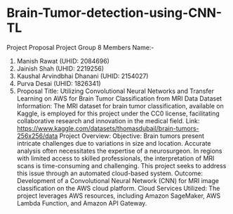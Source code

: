 # Brain-Tumor-detection-using-CNN-TL

Project Proposal
Project Group 8
Members Name:-
1. Manish Rawat (UHID: 2084696)
2. Jainish Shah (UHID: 2219256)
3. Kaushal Arvindbhai Dhanani (UHID: 2154027)
4. Purva Desai (UHID: 1826341)
1. Proposal
Title: Utilizing Convolutional Neural Networks and Transfer Learning on AWS for Brain Tumor
Classification from MRI Data
Dataset Information: The MRI dataset for brain tumor classification, available on Kaggle, is employed
for this project under the CC0 license, facilitating collaborative research and innovation in the medical field.
Link: https://www.kaggle.com/datasets/thomasdubail/brain-tumors-256x256/data
Project Overview:
Objective: Brain tumors present intricate challenges due to variations in size and location. Accurate
analysis often necessitates the expertise of a neurosurgeon. In regions with limited access to skilled
professionals, the interpretation of MRI scans is time-consuming and challenging. This project seeks to
address this issue through an automated cloud-based system.
Outcome: Development of a Convolutional Neural Network (CNN) for MRI image classification on the
AWS cloud platform.
Cloud Services Utilized: The project leverages AWS resources, including Amazon SageMaker, AWS
Lambda Function, and Amazon API Gateway.
